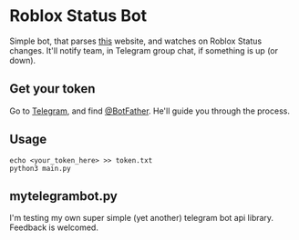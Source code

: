# Roblox Status Bot
Simple bot, that parses [this](https://status.roblox.com) website, and watches on Roblox Status changes. It'll notify team, in Telegram group chat, if something is up (or down).

## Get your token
Go to [Telegram](https://telegram.org), and find [@BotFather](https://t.me/BotFather). He'll guide you through the process.

## Usage
```console
echo <your_token_here> >> token.txt
python3 main.py
```

## mytelegrambot.py
I'm testing my own super simple (yet another) telegram bot api library. Feedback is welcomed. 
